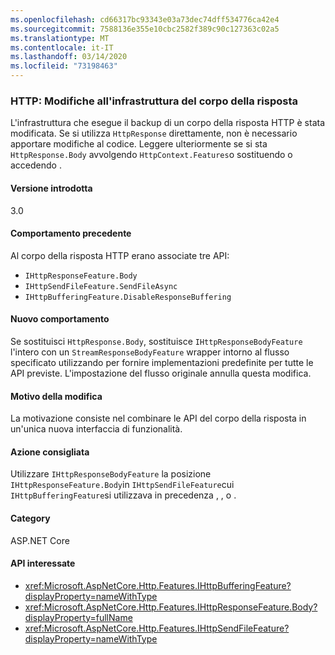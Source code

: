 ```yaml
---
ms.openlocfilehash: cd66317bc93343e03a73dec74dff534776ca42e4
ms.sourcegitcommit: 7588136e355e10cbc2582f389c90c127363c02a5
ms.translationtype: MT
ms.contentlocale: it-IT
ms.lasthandoff: 03/14/2020
ms.locfileid: "73198463"
---
```

### <a name="http-response-body-infrastructure-changes"></a>HTTP: Modifiche all'infrastruttura del corpo della risposta

L'infrastruttura che esegue il backup di un corpo della risposta HTTP è stata modificata. Se si utilizza `HttpResponse` direttamente, non è necessario apportare modifiche al codice. Leggere ulteriormente se si sta `HttpResponse.Body` avvolgendo `HttpContext.Features`o sostituendo o accedendo .

#### <a name="version-introduced"></a>Versione introdotta

3.0

#### <a name="old-behavior"></a>Comportamento precedente

Al corpo della risposta HTTP erano associate tre API:

- `IHttpResponseFeature.Body`
- `IHttpSendFileFeature.SendFileAsync`
- `IHttpBufferingFeature.DisableResponseBuffering`

#### <a name="new-behavior"></a>Nuovo comportamento

Se sostituisci `HttpResponse.Body`, sostituisce `IHttpResponseBodyFeature` l'intero con un `StreamResponseBodyFeature` wrapper intorno al flusso specificato utilizzando per fornire implementazioni predefinite per tutte le API previste. L'impostazione del flusso originale annulla questa modifica.

#### <a name="reason-for-change"></a>Motivo della modifica

La motivazione consiste nel combinare le API del corpo della risposta in un'unica nuova interfaccia di funzionalità.

#### <a name="recommended-action"></a>Azione consigliata

Utilizzare `IHttpResponseBodyFeature` la posizione `IHttpResponseFeature.Body`in `IHttpSendFileFeature`cui `IHttpBufferingFeature`si utilizzava in precedenza , , o .

#### <a name="category"></a>Category

ASP.NET Core

#### <a name="affected-apis"></a>API interessate

- <xref:Microsoft.AspNetCore.Http.Features.IHttpBufferingFeature?displayProperty=nameWithType>
- <xref:Microsoft.AspNetCore.Http.Features.IHttpResponseFeature.Body?displayProperty=fullName>
- <xref:Microsoft.AspNetCore.Http.Features.IHttpSendFileFeature?displayProperty=nameWithType>

<!-- 

#### Affected APIs

- `T:Microsoft.AspNetCore.Http.Features.IHttpBufferingFeature`
- `P:Microsoft.AspNetCore.Http.Features.IHttpResponseFeature.Body`
- `T:Microsoft.AspNetCore.Http.Features.IHttpSendFileFeature`

-->
